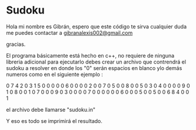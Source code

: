 # Sudoku

Hola mi nombre es Gibrán, espero que este código te sirva cualquier duda me puedes contactar a gibranalexis002@gmail.com

gracias.


El programa básicamente está hecho en c++, no requiere de ninguna libreria adicional para ejecutarlo debes crear un archivo que contrendrá el sudoku a resolver en donde los "0" serán espacios en blanco ylo demás numeros como en el siguiente ejemplo :

0 7 4 2 0 3 1 5 0
0 0 0 0 6 0 0 0 0
2 0 0 7 0 5 0 0 8
0 0 5 0 3 0 4 0 0
0 0 9 0 1 0 8 0 0
1 0 7 0 0 0 9 0 3
0 0 0 0 7 0 0 0 0
0 0 6 0 0 0 5 0 0
5 0 0 6 8 4 0 0 1

el archivo debe llamarse "sudoku.in"

Y eso es todo se imprimirá el resultado.
